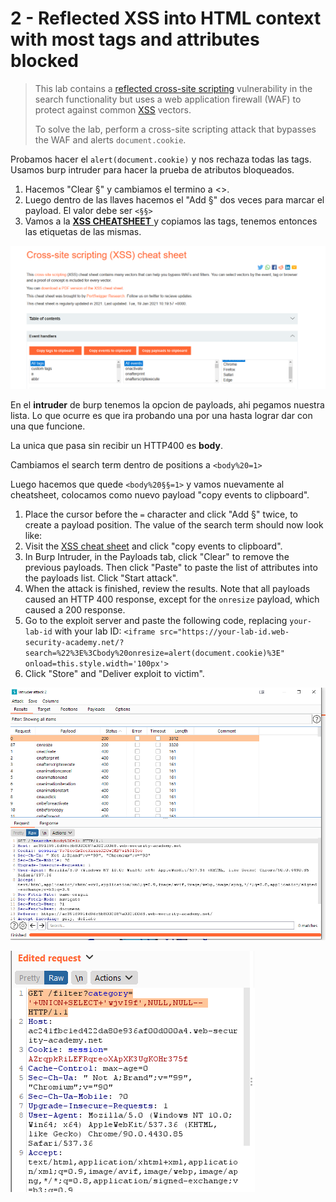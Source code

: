 # 2 - Reflected XSS into HTML context with most tags and attributes blocked

> This lab contains a [reflected cross-site scripting](https://portswigger.net/web-security/cross-site-scripting/reflected) vulnerability in the search functionality but uses a web application firewall \(WAF\) to protect against common [XSS](https://portswigger.net/web-security/cross-site-scripting) vectors.
>
>  To solve the lab, perform a cross-site scripting attack that bypasses the WAF and alerts `document.cookie`.

Probamos hacer el  `alert(document.cookie)` y nos rechaza todas las tags. Usamos burp intruder para hacer la prueba de atributos bloqueados.

1. Hacemos "Clear §" y cambiamos el termino a &lt;&gt;.
2. Luego dentro de las llaves hacemos el  "Add §" dos veces para marcar el payload. El valor debe ser `<§§>`
3.  Vamos a la [**XSS CHEATSHEET** ](https://portswigger.net/web-security/cross-site-scripting/cheat-sheet)y copiamos las tags, tenemos entonces las etiquetas de las mismas.

![](../../../.gitbook/assets/imagen%20%28619%29.png)

En el **intruder** de burp tenemos la opcion de payloads, ahi pegamos nuestra lista. Lo que ocurre es que ira probando una por una hasta lograr dar con una que funcione.

La unica que pasa sin recibir un HTTP400 es **body**.

Cambiamos el search term dentro de positions a `<body%20=1>` 

Luego hacemos que quede `<body%20§§=1>` y vamos nuevamente al cheatsheet, colocamos como nuevo payload "copy events to clipboard".





1.  Place the cursor before the `=` character and click "Add §" twice, to create a payload position. The value of the search term should now look like: 
2.  Visit the [XSS cheat sheet](https://portswigger.net/web-security/cross-site-scripting/cheat-sheet) and click "copy events to clipboard".
3.  In Burp Intruder, in the Payloads tab, click "Clear" to remove the previous payloads. Then click "Paste" to paste the list of attributes into the payloads list. Click "Start attack".
4.  When the attack is finished, review the results. Note that all payloads caused an HTTP 400 response, except for the `onresize` payload, which caused a 200 response.
5.  Go to the exploit server and paste the following code, replacing `your-lab-id` with your lab ID:  `<iframe src="https://your-lab-id.web-security-academy.net/?search=%22%3E%3Cbody%20onresize=alert(document.cookie)%3E" onload=this.style.width='100px'>`
6.  Click "Store" and "Deliver exploit to victim".

![](../../../.gitbook/assets/imagen%20%28624%29.png)

![](../../../.gitbook/assets/imagen%20%28618%29.png)

